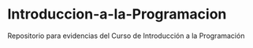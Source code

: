 # Introduccion-a-la-Programacion
Repositorio para evidencias del Curso de Introducción a la Programación
